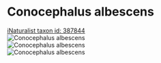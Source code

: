 
Conocephalus albescens
======================
  
[iNaturalist taxon id: 387844](https://www.inaturalist.org/taxa/387844)  
![Conocephalus albescens](https://inaturalist-open-data.s3.amazonaws.com/photos/187161968/medium.jpg)  
![Conocephalus albescens](https://inaturalist-open-data.s3.amazonaws.com/photos/187162001/medium.jpg)  
![Conocephalus albescens](https://inaturalist-open-data.s3.amazonaws.com/photos/187162030/medium.jpg)